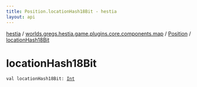 ```yaml
---
title: Position.locationHash18Bit - hestia
layout: api
---
```


<div class='api-docs-breadcrumbs'><a href="../../index.html">hestia</a> / <a href="../index.html">worlds.gregs.hestia.game.plugins.core.components.map</a> / <a href="index.html">Position</a> / <a href="./location-hash18-bit.html">locationHash18Bit</a></div>

# locationHash18Bit

<div class="signature"><code><span class="keyword">val </span><span class="identifier">locationHash18Bit</span><span class="symbol">: </span><a href="https://kotlinlang.org/api/latest/jvm/stdlib/kotlin/-int/index.html"><span class="identifier">Int</span></a></code></div>

